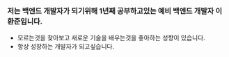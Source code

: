  <h3>저는 백엔드 개발자가 되기위해 1년째 공부하고있는 예비 백엔드 개발자 이환준입니다.</h3>
 <ul>
 <li>모르는것을 찾아보고 새로운 기술을 배우는것을 좋아하는 성향이 있습니다.</li>
 <li>항상 성장하는 개발자가 되고싶습니다.</li>
</ul>
<!--
**seor8674/seor8674** is a ✨ _special_ ✨ repository because its `README.md` (this file) appears on your GitHub profile.

Here are some ideas to get you started:

- 🔭 I’m currently working on ...
- 🌱 I’m currently learning ...
- 👯 I’m looking to collaborate on ...
- 🤔 I’m looking for help with ...
- 💬 Ask me about ...
- 📫 How to reach me: ...
- 😄 Pronouns: ...
- ⚡ Fun fact: ...
-->
